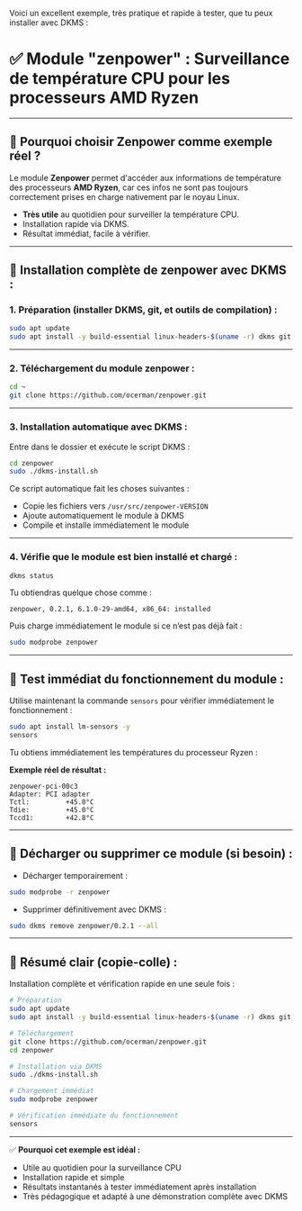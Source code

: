 Voici un excellent exemple, très pratique et rapide à tester, que tu peux installer avec DKMS :

# ✅ **Module "zenpower" : Surveillance de température CPU pour les processeurs AMD Ryzen**

---

## 🚩 **Pourquoi choisir Zenpower comme exemple réel ?**

Le module **Zenpower** permet d'accéder aux informations de température des processeurs **AMD Ryzen**, car ces infos ne sont pas toujours correctement prises en charge nativement par le noyau Linux.

- **Très utile** au quotidien pour surveiller la température CPU.
- Installation rapide via DKMS.
- Résultat immédiat, facile à vérifier.

---

## 🔧 **Installation complète de zenpower avec DKMS :**

### 1. Préparation (installer DKMS, git, et outils de compilation) :

```bash
sudo apt update
sudo apt install -y build-essential linux-headers-$(uname -r) dkms git
```

---

### 2. Téléchargement du module zenpower :

```bash
cd ~
git clone https://github.com/ocerman/zenpower.git
```

---

### 3. Installation automatique avec DKMS :

Entre dans le dossier et exécute le script DKMS :

```bash
cd zenpower
sudo ./dkms-install.sh
```

Ce script automatique fait les choses suivantes :

- Copie les fichiers vers `/usr/src/zenpower-VERSION`
- Ajoute automatiquement le module à DKMS
- Compile et installe immédiatement le module

---

### 4. Vérifie que le module est bien installé et chargé :

```bash
dkms status
```

Tu obtiendras quelque chose comme :

```
zenpower, 0.2.1, 6.1.0-29-amd64, x86_64: installed
```

Puis charge immédiatement le module si ce n’est pas déjà fait :

```bash
sudo modprobe zenpower
```

---

## 🚨 **Test immédiat du fonctionnement du module :**

Utilise maintenant la commande `sensors` pour vérifier immédiatement le fonctionnement :

```bash
sudo apt install lm-sensors -y
sensors
```

Tu obtiens immédiatement les températures du processeur Ryzen :

**Exemple réel de résultat :**

```
zenpower-pci-00c3
Adapter: PCI adapter
Tctl:         +45.0°C  
Tdie:         +45.0°C  
Tccd1:        +42.8°C  
```

---

## 📌 **Décharger ou supprimer ce module (si besoin)** :

- Décharger temporairement :

```bash
sudo modprobe -r zenpower
```

- Supprimer définitivement avec DKMS :

```bash
sudo dkms remove zenpower/0.2.1 --all
```

---

## 🎯 **Résumé clair (copie-colle) :**

Installation complète et vérification rapide en une seule fois :

```bash
# Préparation
sudo apt update
sudo apt install -y build-essential linux-headers-$(uname -r) dkms git lm-sensors

# Téléchargement
git clone https://github.com/ocerman/zenpower.git
cd zenpower

# Installation via DKMS
sudo ./dkms-install.sh

# Chargement immédiat
sudo modprobe zenpower

# Vérification immédiate du fonctionnement
sensors
```

---

✅ **Pourquoi cet exemple est idéal :**

- Utile au quotidien pour la surveillance CPU
- Installation rapide et simple
- Résultats instantanés à tester immédiatement après installation
- Très pédagogique et adapté à une démonstration complète avec DKMS
